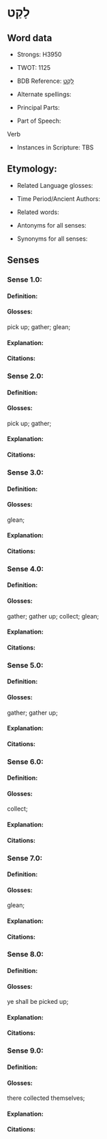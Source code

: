 # לָקַט

<!-- Status: S2="NeedsEdits" -->
<!-- Lexica used for edits:   -->

## Word data

* Strongs: H3950

* TWOT: 1125

* BDB Reference: [לָקַט](rc://en/bdb/dict/l.by.aa)

* Alternate spellings:

* Principal Parts:

* Part of Speech:

Verb

* Instances in Scripture: TBS

## Etymology:

* Related Language glosses:

* Time Period/Ancient Authors:

* Related words:

* Antonyms for all senses:

* Synonyms for all senses:

## Senses

### Sense 1.0:

#### Definition:

#### Glosses:

pick up; gather; glean; 

#### Explanation:

#### Citations:



### Sense 2.0:

#### Definition:

#### Glosses:

pick up; gather; 

#### Explanation:

#### Citations:



### Sense 3.0:

#### Definition:

#### Glosses:

glean; 

#### Explanation:

#### Citations:



### Sense 4.0:

#### Definition:

#### Glosses:

gather; gather up; collect; glean; 

#### Explanation:

#### Citations:



### Sense 5.0:

#### Definition:

#### Glosses:

gather; gather up; 

#### Explanation:

#### Citations:



### Sense 6.0:

#### Definition:

#### Glosses:

collect; 

#### Explanation:

#### Citations:



### Sense 7.0:

#### Definition:

#### Glosses:

glean; 

#### Explanation:

#### Citations:



### Sense 8.0:

#### Definition:

#### Glosses:

ye shall be picked up; 

#### Explanation:

#### Citations:



### Sense 9.0:

#### Definition:

#### Glosses:

there collected themselves; 

#### Explanation:

#### Citations:



